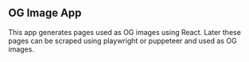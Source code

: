 ## OG Image App

This app generates pages used as OG images using React. Later these pages can be scraped using playwright or puppeteer and used as OG images.
